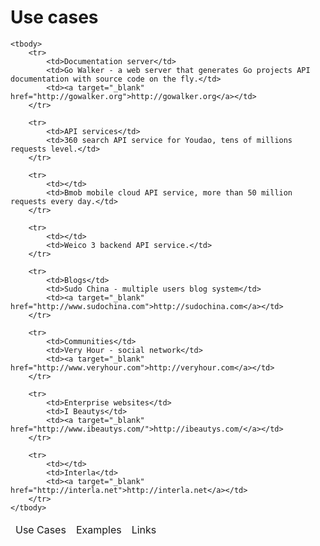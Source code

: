 # Use cases

<table class="docker_use_cases_table table">
    <thead>
        <tr>
            <td>Use Cases</td>
            <td>Examples</td>
            <td>Links</td>
        </tr>
    </thead>
    
    <tbody>
        <tr>
            <td>Documentation server</td>
            <td>Go Walker - a web server that generates Go projects API documentation with source code on the fly.</td>
            <td><a target="_blank" href="http://gowalker.org">http://gowalker.org</a></td>
        </tr>

        <tr>
        	<td>API services</td>
        	<td>360 search API service for Youdao, tens of millions requests level.</td>
        </tr>

        <tr>
        	<td></td>
        	<td>Bmob mobile cloud API service, more than 50 million requests every day.</td>
        </tr>

        <tr>
        	<td></td>
        	<td>Weico 3 backend API service.</td>
        </tr>

        <tr>
        	<td>Blogs</td>
        	<td>Sudo China - multiple users blog system</td>
        	<td><a target="_blank" href="http://www.sudochina.com">http://sudochina.com</a></td>
        </tr>

        <tr>
        	<td>Communities</td>
        	<td>Very Hour - social network</td>
        	<td><a target="_blank" href="http://www.veryhour.com">http://veryhour.com</a></td>
        </tr>

        <tr>
        	<td>Enterprise websites</td>
        	<td>I Beautys</td>
        	<td><a target="_blank" href="http://www.ibeautys.com/">http://ibeautys.com/</a></td>
        </tr>

        <tr>
        	<td></td>
        	<td>Interla</td>
        	<td><a target="_blank" href="http://interla.net">http://interla.net</a></td>
        </tr>
    </tbody>
</table>
